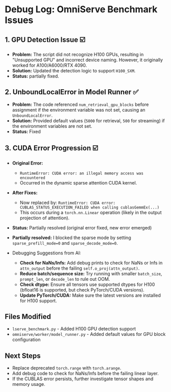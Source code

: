 # Debug Log: OmniServe Benchmark Issues

## 1. GPU Detection Issue ☑️
- **Problem:** The script did not recognize H100 GPUs, resulting in "Unsupported GPU" and incorrect device naming. However, it originally worked for A100/A6000/RTX 4090.
- **Solution:** Updated the detection logic to support `H100_SXM`.
- **Status:** partially fixed.

## 2. UnboundLocalError in Model Runner ✅
- **Problem:** The code referenced `num_retrieval_gpu_blocks` before assignment if the environment variable was not set, causing an `UnboundLocalError`.
- **Solution:** Provided default values (`5000` for retrieval, `500` for streaming) if the environment variables are not set.
- **Status:** Fixed

## 3. CUDA Error Progression ☑️
- **Original Error:**
  - `RuntimeError: CUDA error: an illegal memory access was encountered`
  - Occurred in the dynamic sparse attention CUDA kernel.
- **After Fixes:**
  - Now replaced by: `RuntimeError: CUDA error: CUBLAS_STATUS_EXECUTION_FAILED when calling cublasGemmEx(...)`
  - This occurs during a `torch.nn.Linear` operation (likely in the output projection of attention).
- **Status:** Partially resolved (original error fixed, new error emerged)
- **Partially resolved:** I blocked the sparse mode by setting `sparse_prefill_mode=0` and `sparse_decode_mode=0`.

- Debugging Suggestions from AI:
    - **Check for NaNs/Infs:** Add debug prints to check for NaNs or Infs in `attn_output` before the failing `self.o_proj(attn_output)`.
    - **Reduce batch/sequence size:** Try running with smaller `batch_size`, `prompt_len`, or `decode_len` to rule out OOM.
    - **Check dtype:** Ensure all tensors use supported dtypes for H100 (bfloat16 is supported, but check PyTorch/CUDA versions).
    - **Update PyTorch/CUDA:** Make sure the latest versions are installed for H100 support.

## Files Modified
- `lserve_benchmark.py` - Added H100 GPU detection support
- `omniserve/worker/model_runner.py` - Added default values for GPU block configuration

## Next Steps
- Replace deprecated `torch.range` with `torch.arange`.
- Add debug code to check for NaNs/Infs before the failing linear layer.
- If the CUBLAS error persists, further investigate tensor shapes and memory usage.